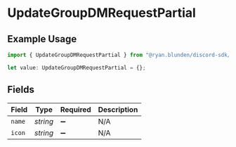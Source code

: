 # UpdateGroupDMRequestPartial

## Example Usage

```typescript
import { UpdateGroupDMRequestPartial } from "@ryan.blunden/discord-sdk/models/components";

let value: UpdateGroupDMRequestPartial = {};
```

## Fields

| Field              | Type               | Required           | Description        |
| ------------------ | ------------------ | ------------------ | ------------------ |
| `name`             | *string*           | :heavy_minus_sign: | N/A                |
| `icon`             | *string*           | :heavy_minus_sign: | N/A                |